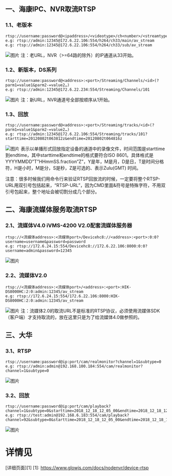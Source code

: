 ## 一、**海康IPC、NVR取流RTSP**
### 1.1、**老版本**
    rtsp://username:password@<ipaddress>/<videotype>/ch<number>/<streamtype>
    e.g: rtsp://admin:12345@172.6.22.106:554/h264/ch33/main/av_stream
    e.g: rtsp://admin:12345@172.6.22.106:554/h264/ch33/sub/av_stream
![图片]("./images/hkws_rtsp_url_old.png")
注：老URL，NVR（>=64路的除外）的IP通道从33开始。
### 1.2、**新版本，DS系列**
    rtsp://username:password@<address>:<port>/Streaming/Channels/<id>(?parm1=value1&parm2-=value2…)
    e.g: rtsp://admin:12345@172.6.22.234:554/Streaming/Channels/101
![图片]("./images/hkws_rtsp_url.png")
注：新URL，NVR通道号全部按顺序从1开始。
### 1.3、**回放**
    rtsp://username:password@<address>:<port>/Streaming/tracks/<id>(?parm1=value1&parm2-=value2…)
    e.g: rtsp://admin:12345@172.6.22.106:554/Streaming/tracks/101?starttime=20120802t063812z&endtime=20120802t064816z
![图片]("./images/hkws_rtsp_url_track.png")
表示以单播形式回放指定设备的通道中的录像文件，时间范围是starttime到endtime，其中starttime和endtime的格式要符合ISO 8601。具体格式是YYYYMMDD”T”HHmmSS.fraction”Z”，Y是年，M是月，D是日，T是时间分格符，H是小时，M是分，S是秒，Z是可选的、表示Zulu(GMT) 时间。

注意：很多时候我们用命令行来验证RTSP回放流的时候，一定要将整个RTSP-URL用双引号包括起来，“RTSP-URL”，因为CMD里面&符号是特殊字符，不用双引号包起来，整个地址会被切割分成几个部分。
## 二、**海康流媒体服务取流RTSP**
### 2.1、**流媒体V4.0 iVMS-4200 V2.0配套流媒体服务器**
    rtsp://<流媒体address>:<流媒体port>/Devicehc8://<address>:<port>:0:0?username=username&password=password
    e.g: rtsp://172.6.24.15:554/Devicehc8://172.6.22.106:8000:0:0?username=admin&password=12345
![图片]("./images/hkws_ivms_rtsp_url.png")
### 2.2、**流媒体V2.0**
    rtsp://<流媒体address>:<流媒体port>/<address>:<port>:HIK-DS8000HC:2:0:admin:12345/av_stream
    e.g: rtsp://172.6.24.15:554/172.6.22.106:8000:HIK-DS8000HC:2:0:admin:12345/av_stream
![图片]("./images/hkws_ivms2_rtsp_url.png")
注：流媒体2.0的取流URL不是标准的RTSP协议，必须使用流媒体SDK（客户端）才支持取流的，放在这里只是为了给流媒体4.0做参照的。
## 三、**大华**
### 3.1、**RTSP**
    rtsp://username:password@ip:port/cam/realmonitor?channel=1&subtype=0
    e.g: rtsp://admin:admin@192.168.100.184:554/cam/realmonitor?channel=1&subtype=0
![图片]("./images/dh_rtsp_url.png")
### 3.2、**回放**
    rtsp://username:password@ip:port/cam/playback?channel=1&subtype=0&starttime=2018_12_18_12_05_00&endtime=2018_12_18_12_07_00
    e.g: rtsp://test:admin@192.168.6.183:554/cam/playback?channel=92&subtype=0&starttime=2018_12_18_12_05_00&endtime=2018_12_18_12_07_00
![图片]("./images/dh_rtsp_url_back.png")
# 详情见
[详细页面][1]
[1]: https://www.glowjs.com/docs/nodenvr/device-rtsp